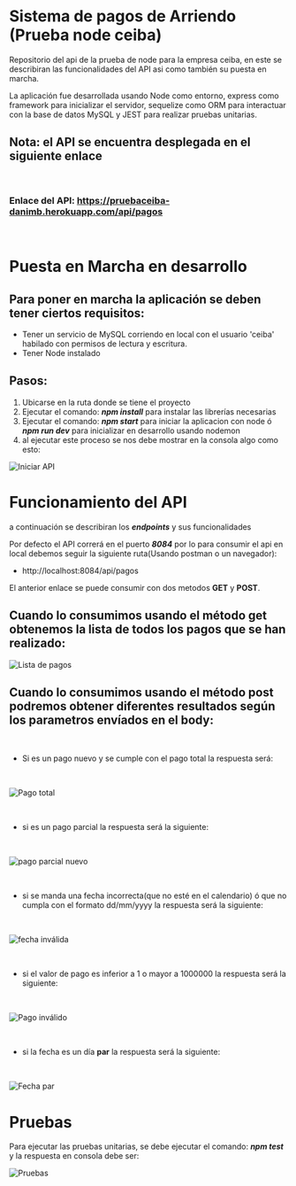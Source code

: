 # Sistema de pagos de Arriendo (Prueba node ceiba)

Repositorio del api de la prueba de node para la empresa ceiba, en este se describiran las funcionalidades del API asi como también su puesta en marcha.

La aplicación fue desarrollada usando Node como entorno, express como framework para inicializar el servidor, sequelize como ORM para interactuar con la base de datos MySQL y JEST para realizar pruebas unitarias.

## Nota: el API se encuentra desplegada en el siguiente enlace
<br>

### Enlace del API: https://pruebaceiba-danimb.herokuapp.com/api/pagos

<br>


# Puesta en Marcha en desarrollo

## Para poner en marcha la aplicación se deben tener ciertos requisitos:

- Tener un servicio de MySQL corriendo en local con el usuario 'ceiba' habilado con permisos de lectura y escritura.
- Tener Node instalado


## Pasos:

1) Ubicarse en la ruta donde se tiene el proyecto
2) Ejecutar el comando: ***npm install*** para instalar las librerías necesarias
3) Ejecutar el comando: ***npm start*** para iniciar la aplicacion con node ó ***npm run dev*** para inicializar en desarrollo usando nodemon
4) al ejecutar este proceso se nos debe mostrar en la consola algo como esto:

![Iniciar API](./images/iniciar-api.png)

# Funcionamiento del API

a continuación se describiran los ***endpoints*** y sus funcionalidades

Por defecto el API correrá en el puerto ***8084*** por lo para consumir el api en local debemos seguir la siguiente ruta(Usando postman o un navegador):

- http://localhost:8084/api/pagos


El anterior enlace se puede consumir con dos metodos **GET** y **POST**.

## Cuando lo consumimos usando el método get obtenemos la lista de todos los pagos que se han realizado:

![Lista de pagos](./images/get-payments.png)

## Cuando lo consumimos usando el método post podremos obtener diferentes resultados según los parametros envíados en el body:
<br>

- Si es un pago nuevo y se cumple con el pago total la respuesta será:

<br>

![Pago total](./images/total-payment.png)

<br>

- si es un pago parcial la respuesta será la siguiente:

<br>

![pago parcial nuevo](./images/partial-payment-new.png)

<br>

- si se manda una fecha incorrecta(que no esté en el calendario) ó que no cumpla con el formato dd/mm/yyyy la respuesta será la siguiente:

<br>

![fecha inválida](./images/invalid-date.png)


<br>

- si el valor de pago es inferior a 1 o mayor a 1000000 la respuesta será la siguiente:

<br>

![Pago inválido](./images/payment-value.png)


<br>

- si la fecha es un día **par** la respuesta será la siguiente:

<br>

![Fecha par](./images/pair-day.png)



# Pruebas

Para ejecutar las pruebas unitarias, se debe ejecutar el comando: ***npm test*** y la respuesta en consola debe ser:

![Pruebas](./images/tests.png)





